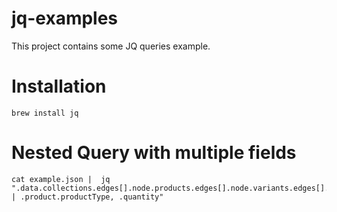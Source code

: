 # jq-examples

This project contains some JQ queries example.

# Installation 

```ssh
brew install jq
```

# Nested Query with multiple fields

```ssh
cat example.json |  jq ".data.collections.edges[].node.products.edges[].node.variants.edges[].node | .product.productType, .quantity"
```
